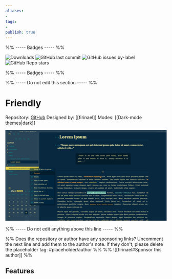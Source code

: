 ```yaml
---
aliases:
- 
tags: 
- 
publish: true
---
```


%% ----- Badges ----- %%

![Downloads](https://img.shields.io/badge/downloads-898-573E7A?style=for-the-badge&logo=)
![GitHub last commit](https://img.shields.io/github/last-commit/firinael/obsidian-friendly-theme?color=573E7A&label=last%20update&logo=github&style=for-the-badge)
![GitHub issues by-label](https://img.shields.io/github/issues/firinael/obsidian-friendly-theme/help%20wanted?color=573E7A&logo=github&style=for-the-badge) 
![GitHub Repo stars](https://img.shields.io/github/stars/firinael/obsidian-friendly-theme?color=573E7A&logo=github&style=for-the-badge)

%% ----- Badges ----- %%

%% ----- Do not edit this section ----- %%

# Friendly

Repository: [GitHub](https://github.com/firinael/obsidian-friendly-theme)
Designed by: [[firinael]]
Modes: [[Dark-mode themes|dark]]



![screenshot](https://github.com/firinael/obsidian-friendly-theme/raw/main/screenshot.png)

%% ----- Do not edit anything above this line ----- %% 

%% Does the repository or author have any sponsoring links? Uncomment the next line and add them to the author's note. If they don't, please delete the placeholder tag: #placeholder/author %%
%% ![[firinael#Sponsor this author]] %%


## Features


